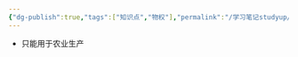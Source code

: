 ```yaml
---
{"dg-publish":true,"tags":["知识点","物权"],"permalink":"/学习笔记studyup/物权法学/土地承包经营权/","dgPassFrontmatter":true,"created":"2024-11-14T18:46:41.232+08:00","updated":"2024-11-14T18:46:48.795+08:00"}
---
```


- 只能用于农业生产